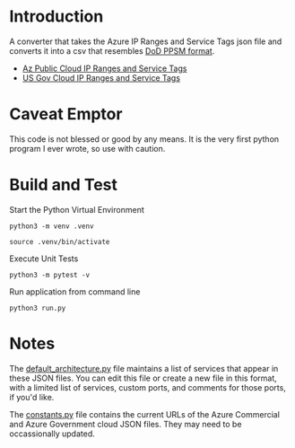 # Introduction 
A converter that takes the Azure IP Ranges and Service Tags json file and converts it into a csv that resembles [DoD PPSM format](https://public.cyber.mil/connect/faq-ppsm/).

* [Az Public Cloud IP Ranges and Service Tags](https://www.microsoft.com/en-us/download/confirmation.aspx?id=56519)
* [US Gov Cloud IP Ranges and Service Tags](https://www.microsoft.com/en-us/download/confirmation.aspx?id=57063)

# Caveat Emptor
This code is not blessed or good by any means. It is the very first python program I ever wrote, so use with caution.

# Build and Test

Start the Python Virtual Environment

`python3 -m venv .venv`

`source .venv/bin/activate`

Execute Unit Tests

`python3 -m pytest -v`

Run application from command line

`python3 run.py`


# Notes

The [default_architecture.py](https://github.com/timothymeyers/azure-to-ppsm/blob/master/com/config/default_architecture.py) file maintains a list of services that appear in these JSON files. You can edit this file or create a new file in this format, with a limited list of services, custom ports, and comments for those ports, if you'd like.

The [constants.py](https://github.com/timothymeyers/azure-to-ppsm/blob/master/com/config/constants.py) file contains the current URLs of the Azure Commercial and Azure Government cloud JSON files. They may need to be occassionally updated.
